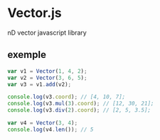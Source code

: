 # Vector.js
nD vector javascript library

## exemple

```javascript
var v1 = Vector(1, 4, 2);
var v2 = Vector(3, 6, 5);
var v3 = v1.add(v2);

console.log(v3.coord); // [4, 10, 7];
console.log(v3.mul(3).coord); // [12, 30, 21];
console.log(v3.div(2).coord); // [2, 5, 3.5];

var v4 = Vector(3, 4);
console.log(v4.len()); // 5
```
